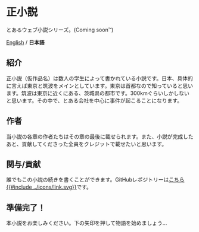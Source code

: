 # 正小説
とあるウェブ小説シリーズ。(Coming soon™)

[English](Introduction.md) / **日本語**

## 紹介
 正小説（仮作品名）は数人の学生によって書かれている小説です。日本、具体的に言えば東京と筑波をメインとしています。東京は首都なので知っていると思います。筑波は東京に近くにある、茨城県の都市です。300kmぐらいしかしないと思います。その中で、とある会社を中心に事件が起こることになります。
 
## 作者
 当小説の各章の作者たちはその章の最後に載せられます。また、小説が完成したあと、貢献してくださった全員をクレジットで載せたいと思います。
  
## 関与/貢献
 誰でもこの小説の続きを書くことができます。GitHubレポジトリーは[こちら{{#include ../icons/link.svg}}](https://github.com/sjkim04/seishousetsu)です。

## 準備完了！
本小説をお楽しみください。下の矢印を押して物語を始めましょう…
